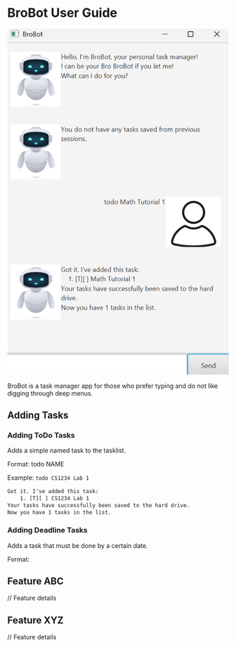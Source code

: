# BroBot User Guide

![](Ui.png)

BroBot is a task manager app for those who prefer typing and do not like digging through deep menus.

## Adding Tasks

### Adding ToDo Tasks
Adds a simple named task to the tasklist.

Format: todo NAME

Example: `todo CS1234 Lab 1`

```
Got it. I've added this task:
    1. [T][ ] CS1234 Lab 1
Your tasks have successfully been saved to the hard drive.
Now you have 1 tasks in the list.
```

### Adding Deadline Tasks
Adds a task that must be done by a certain date.

Format: 
## Feature ABC

// Feature details


## Feature XYZ

// Feature details